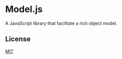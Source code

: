 # Model.js

A JavaScript library that facilitate a rich object model.

## License

[MIT](http://opensource.org/licenses/MIT)
